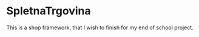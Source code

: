 SpletnaTrgovina
===============

This is a shop framework, that I wish to finish for my end of school project.
